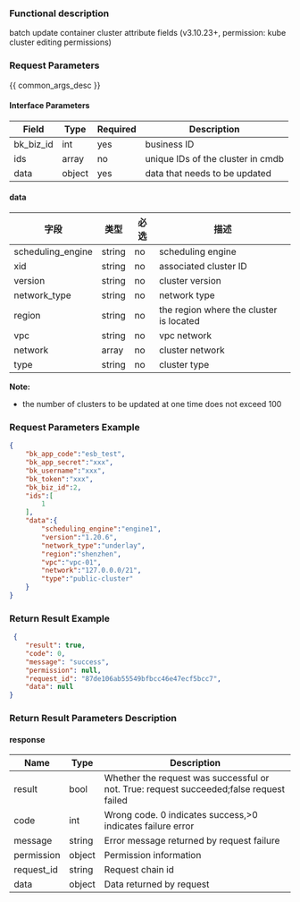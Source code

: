 ### Functional description

batch update container cluster attribute fields (v3.10.23+, permission: kube cluster editing permissions)

### Request Parameters

{{ common_args_desc }}

#### Interface Parameters

| Field      | Type      | Required   | Description      |
|---------------------|------------|--------|------------|
| bk_biz_id    |  int  | yes     | business ID|
| ids           | array        | no     |unique IDs of the cluster in cmdb|
| data         | object     | yes     | data that needs to be updated|

#### data

| 字段      |  类型      | 必选   |  描述      |
|-----------|------------|--------|------------|
| scheduling_engine |  string  | no  | scheduling engine|
| xid |  string  | no   | associated cluster ID|
| version   |  string  | no   | cluster version |
| network_type   |  string  | no   | network type|
| region |  string  | no    | the region where the cluster is located|
| vpc |  string  | no    | vpc network|
| network |  array  | no    | cluster network|
| type |  string  | no     | cluster type |

**Note:**
- the number of clusters to be updated at one time does not exceed 100

### Request Parameters Example

```json
{
    "bk_app_code":"esb_test",
    "bk_app_secret":"xxx",
    "bk_username":"xxx",
    "bk_token":"xxx",
    "bk_biz_id":2,
    "ids":[
        1
    ],
    "data":{
        "scheduling_engine":"engine1",
        "version":"1.20.6",
        "network_type":"underlay",
        "region":"shenzhen",
        "vpc":"vpc-01",
        "network":"127.0.0.0/21",
        "type":"public-cluster"
    }
}
```

### Return Result Example

```json
 {
    "result": true,
    "code": 0,
    "message": "success",
    "permission": null,
    "request_id": "87de106ab55549bfbcc46e47ecf5bcc7",
    "data": null
}
```
### Return Result Parameters Description

#### response

| Name    | Type   | Description                                    |
| ------- | ------ | ------------------------------------- |
| result  | bool   | Whether the request was successful or not. True: request succeeded;false request failed|
| code    |  int    | Wrong code. 0 indicates success,>0 indicates failure error    |
| message | string |Error message returned by request failure                    |
| permission    |  object |Permission information    |
| request_id    |  string |Request chain id    |
| data    |  object |Data returned by request                           |
